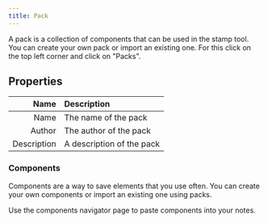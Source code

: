 ```yaml
---
title: Pack
---
```


A pack is a collection of components that can be used in the stamp tool. You can create your own pack or import an existing one. For this click on the top left corner and click on "Packs".

## Properties

Name | Description
---: | :---
Name | The name of the pack
Author | The author of the pack
Description | A description of the pack

### Components

Components are a way to save elements that you use often. You can create your own components or import an existing one using packs.

Use the components navigator page to paste components into your notes.
